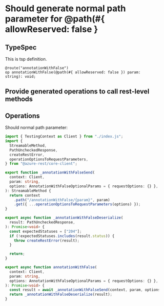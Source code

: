 # Should generate normal path parameter for @path(#{ allowReserved: false }

## TypeSpec

This is tsp definition.

```tsp
@route("annotationWithFalse")
op annotationWithFalse(@path(#{ allowReserved: false }) param: string): void;
```

## Provide generated operations to call rest-level methods

## Operations

Should normal path parameter:

```ts operations
import { TestingContext as Client } from "./index.js";
import {
  StreamableMethod,
  PathUncheckedResponse,
  createRestError,
  operationOptionsToRequestParameters,
} from "@azure-rest/core-client";

export function _annotationWithFalseSend(
  context: Client,
  param: string,
  options: AnnotationWithFalseOptionalParams = { requestOptions: {} },
): StreamableMethod {
  return context
    .path("/annotationWithFalse/{param}", param)
    .get({ ...operationOptionsToRequestParameters(options) });
}

export async function _annotationWithFalseDeserialize(
  result: PathUncheckedResponse,
): Promise<void> {
  const expectedStatuses = ["204"];
  if (!expectedStatuses.includes(result.status)) {
    throw createRestError(result);
  }

  return;
}

export async function annotationWithFalse(
  context: Client,
  param: string,
  options: AnnotationWithFalseOptionalParams = { requestOptions: {} },
): Promise<void> {
  const result = await _annotationWithFalseSend(context, param, options);
  return _annotationWithFalseDeserialize(result);
}
```
